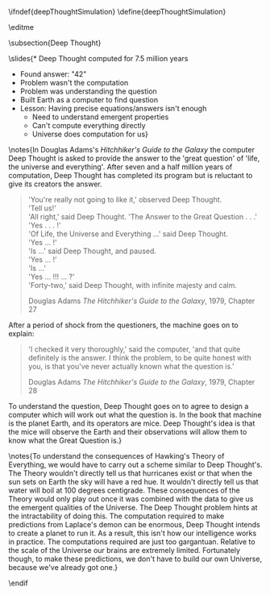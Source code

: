 \ifndef{deepThoughtSimulation}
\define{deepThoughtSimulation}

\editme

\subsection{Deep Thought}

\slides{* Deep Thought computed for 7.5 million years
* Found answer: "42"
* Problem wasn't the computation
* Problem was understanding the question
* Built Earth as a computer to find question
* Lesson: Having precise equations/answers isn't enough
    * Need to understand emergent properties
    * Can't compute everything directly
    * Universe does computation for us}

\notes{In Douglas Adams's *Hitchhiker's Guide to the Galaxy* the computer Deep Thought is asked to provide the answer to the 'great question' of 'life, the universe and everything'. After seven and a half million years of computation, Deep Thought has completed its program but is reluctant to give its creators the answer.

> 'You're really not going to like it,' observed Deep Thought.\
> 'Tell us!'\
> 'All right,' said Deep Thought. 'The Answer to the Great Question . . .'\
> 'Yes . . . !'\
> 'Of Life, the Universe and Everything ...' said Deep Thought.\
> 'Yes ... !'\
> 'Is ...' said Deep Thought, and paused.\
> 'Yes ... !'\
> 'Is ...'\
> 'Yes ... !!! ... ?'\
> 'Forty-two,' said Deep Thought, with infinite majesty and calm.
>
> Douglas Adams *The Hitchhiker's Guide to the Galaxy*, 1979, Chapter 27

After a period of shock from the questioners, the machine goes on to explain:

> 'I checked it very thoroughly,' said the computer, 'and that quite definitely is the answer. I think the problem, to be quite honest with you, is that you've never actually known what the question is.'
>
> Douglas Adams *The Hitchhiker's Guide to the Galaxy*, 1979, Chapter 28

To understand the question, Deep Thought goes on to agree to design a computer which will work out what the question is. In the book that machine is the planet Earth, and its operators are mice. Deep Thought's idea is that the mice will observe the Earth and their observations will allow them to know what the Great Question is.}

\notes{To understand the consequences of Hawking's Theory of Everything, we would have to carry out a scheme similar to Deep Thought's. The Theory wouldn't directly tell us that hurricanes exist or that when the sun sets on Earth the sky will have a red hue. It wouldn't directly tell us that water will boil at 100 degrees centigrade. These consequences of the Theory would only play out once it was combined with the data to give us the emergent qualities of the Universe. The Deep Thought problem hints at the intractability of doing this. The computation required to make predictions from Laplace's demon can be enormous, Deep Thought intends to create a planet to run it. As a result, this isn't how our intelligence works in practice. The computations required are just too gargantuan. Relative to the scale of the Universe our brains are extremely limited. Fortunately though, to make these predictions, we don't have to build our own Universe, because we've already got one.}

\endif
